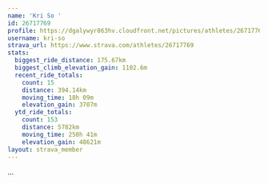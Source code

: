 ```yaml
---
name: 'Kri So '
id: 26717769
profile: https://dgalywyr863hv.cloudfront.net/pictures/athletes/26717769/7761026/14/large.jpg
username: kri-so
strava_url: https://www.strava.com/athletes/26717769
stats:
  biggest_ride_distance: 175.67km
  biggest_climb_elevation_gain: 1102.6m
  recent_ride_totals:
    count: 15
    distance: 394.14km
    moving_time: 18h 09m
    elevation_gain: 3707m
  ytd_ride_totals:
    count: 153
    distance: 5782km
    moving_time: 250h 41m
    elevation_gain: 48621m
layout: strava_member
--- 
```

...
